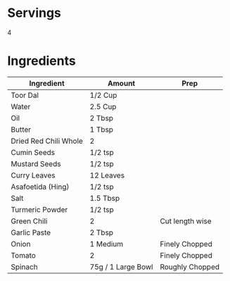 # Servings
4
# Ingredients
| Ingredient | Amount | Prep |
| --- | --- | -- |
| Toor Dal | 1/2 Cup ||
| Water | 2.5 Cup ||
| Oil | 2 Tbsp ||
| Butter | 1 Tbsp ||
| Dried Red Chili Whole | 2 ||
| Cumin Seeds | 1/2 tsp ||
| Mustard Seeds | 1/2 tsp ||
| Curry Leaves | 12 Leaves ||
| Asafoetida (Hing) | 1/2 tsp ||
| Salt | 1.5 Tbsp ||
| Turmeric Powder | 1/2 tsp||
| Green Chili | 2 | Cut length wise |
| Garlic Paste | 2 Tbsp ||
| Onion | 1 Medium | Finely Chopped |
| Tomato | 2 | Finely Chopped |
| Spinach | 75g / 1 Large Bowl | Roughly Chopped |
